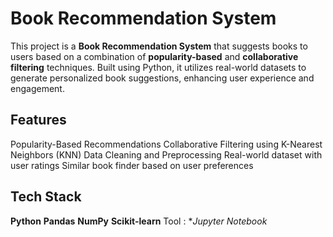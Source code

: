 # Book Recommendation System

This project is a **Book Recommendation System** that suggests books to users based on a combination of **popularity-based** and **collaborative filtering** techniques. Built using Python, it utilizes real-world datasets to generate personalized book suggestions, enhancing user experience and engagement.

## Features

Popularity-Based Recommendations
Collaborative Filtering using K-Nearest Neighbors (KNN)
Data Cleaning and Preprocessing
Real-world dataset with user ratings
Similar book finder based on user preferences

## Tech Stack

**Python**
**Pandas**
**NumPy**
**Scikit-learn**
Tool : **Jupyter Notebook*
